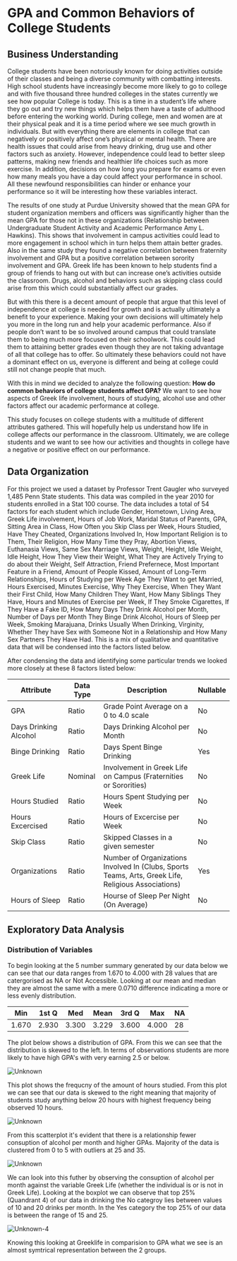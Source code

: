 # GPA and Common Behaviors of College Students

## Business Understanding

   College students have been notoriously known for doing activities outside of their classes and being a diverse community with combatting interests.  High school students have increasingly become more likely to go to college and with five thousand three hundred colleges in the states currently we see how popular College is today.  This is a time in a student’s life where they go out and try new things which helps them have a taste of adulthood before entering the working world.  During college, men and women are at their physical peak and it is a time period where we see much growth in individuals.  But with everything there are elements in college that can negatively or positively affect one’s physical or mental health.  There are health issues that could arise from heavy drinking, drug use and other factors such as anxiety.  However, independence could lead to better sleep patterns, making new friends and healthier life choices such as more exercise.  In addition, decisions on how long you prepare for exams or even how many meals you have a day could affect your performance in school.  All these newfound responsibilities can hinder or enhance your performance so it will be interesting how these variables interact.

  The results of one study at Purdue University showed that the mean GPA for student organization members and officers was significantly higher than the mean GPA for those not in these organizations (Relationship between Undergraduate Student Activity and Academic Performance Amy L. Hawkins).  This shows that involvement in campus activities could lead to more engagement in school which in turn helps them attain better grades.  Also in the same study they found a negative correlation between fraternity involvement and GPA but a positive correlation between sorority involvement and GPA.  Greek life has been known to help students find a group of friends to hang out with but can increase one’s activities outside the classroom.  Drugs, alcohol and behaviors such as skipping class could arise from this which could substantially affect our grades.  

  But with this there is a decent amount of people that argue that this level of independence at college is needed for growth and is actually ultimately a benefit to your experience.  Making your own decisions will ultimately help you more in the long run and help your academic performance.  Also if people don’t want to be so involved around campus that could translate them to being much more focused on their schoolwork.  This could lead them to attaining better grades even though they are not taking advantage of all that college has to offer.  So ultimately these behaviors could not have a dominant effect on us, everyone is different and being at college could still not change people that much.  

  With this in mind we decided to analyze the following question: **How do common behaviors of college students affect GPA?** We want to see how aspects of Greek life involvement, hours of studying, alcohol use and other factors affect our academic performance at college.

  This study focuses on college students with a multitude of different attributes gathered.  This will hopefully help us understand how life in college affects our performance in the classroom.  Ultimately, we are college students and we want to see how our activities and thoughts in college have a negative or positive effect on our performance.  

  
## Data Organization

For this project we used a dataset by Professor Trent Gaugler who surveyed 1,485 Penn State students.  This data was compiled in the year 2010 for students enrolled in a Stat 100 course.  The data includes a total of 54 factors for each student which include Gender, Hometown, Living Area, Greek Life involvement, Hours of Job Work, Maridal Status of Parents, GPA, Sitting Area in Class, How Often you Skip Class per Week, Hours Studied, Have They Cheated, Organizations Involved In, How Important Religion is to Them, Their Religion, How Many Time they Pray, Abortion Views, Euthanasia Views, Same Sex Marriage Views, Weight, Height, Idle Weight, Idle Height, How They View their Weight, What They are Actively Trying to do about their Weight, Self Attraction, Friend Prefernece, Most Important Feature in a Friend, Amount of People Kissed, Amount of Long-Term Relationships, Hours of Studying per Week Age They Want to get Married, Hours Exercised, Minutes Exercise, Why They Exercise, When They Want their First Child, How Many Children They Want, How Many Siblings They Have, Hours and Minutes of Exercise per Week, If They Smoke Cigarettes, If They Have a Fake ID, How Many Days They Drink Alcohol per Month, Number of Days per Month They Binge Drink Alcohol, Hours of Sleep per Week, Smoking Marajuana, Drinks Usually When Drinking, Virginity, Whether They have Sex with Someone Not in a Relationship and How Many Sex Partners They Have Had.  This is a mix of qualitative and quantitative data that will be condensed into the factors listed below.  

After condensing the data and identifying some particular trends we looked more closely at these 8 factors listed below:

| Attribute   | Data Type   | Description   | Nullable   |
|-------------|-------------|---------------|------------|
|GPA          |Ratio     |Grade Point Average on a 0 to 4.0 scale| No |
|Days Drinking Alcohol|Ratio|Days Drinking Alcohol per Month| No |
|Binge Drinking|Ratio|Days Spent Binge Drinking|Yes|
|Greek Life|Nominal|Involvement in Greek Life on Campus (Fraternities or Sororities)| No|
|Hours Studied|Ratio|Hours Spent Studying per Week|No|
|Hours Excercised|Ratio|Hours of Excercise per Week|No|
|Skip Class|Ratio|Skipped Classes in a given semester|No|
|Organizations|Ratio|Number of Organizations Involved In (Clubs, Sports Teams, Arts, Greek Life, Religious Associations)|Yes|
|Hours of Sleep|Ratio|Hourse of Sleep Per Night (On Average)|No|

## Exploratory Data Analysis

### Distribution of Variables

To begin looking at the 5 number summary generated by our data below we can see that our data ranges from 1.670 to 4.000 with 28 values that are catergorised as NA or Not Accessible. Looking at our mean and median they are almost the same with a mere 0.0710 difference indicating a more or less evenly distribution.
   
   |  Min   |  1st Q |  Med   |  Mean  |  3rd Q |  Max   |  NA |  
   |--------|--------|--------|--------|--------|--------|-----|
   |1.670   |2.930   |3.300   |3.229   |3.600   |4.000   |28   |
  
The plot below shows a distribution of GPA. From this we can see that the distribution is skewed to the left. In terms of observations students are more likely to have high GPA's with very earning 2.5 or below.
 
![Unknown](https://user-images.githubusercontent.com/72221286/168321501-b4861b63-f040-4b42-8eed-512d0c79c532.jpg)

This plot shows the frequcny of the amount of hours studied. From this plot we can see that our data is skewed to the right meaning that majority of students study anything below 20 hours with highest frequency being observed 10 hours.

![Unknown](https://user-images.githubusercontent.com/72221286/168326459-defba0c0-bd68-4a99-b254-26ea716b89bb.jpg)

From this scatterplot it's evident that there is a relationship fewer consuption of alcohol per month and higher GPAs. Majority of the data is clustered from 0 to 5 with outliers at 25 and 35.

![Unknown](https://user-images.githubusercontent.com/72221286/168329466-f3ae862f-8335-4ab1-bf0f-e2c1ca922192.jpg)

We can look into this futher by observing the consuption of alcohol per month against the variable Greek Life (whether the individual is or is not in Greek Life). Looking at the boxplot we can observe that top 25% (Quandrant 4) of our data in drinking the No categroy lies between values of 10 and 20 drinks per month. In the Yes category the top 25% of our data is between the range of 15 and 25.

![Unknown-4](https://user-images.githubusercontent.com/72221286/168393229-b742e982-cc78-490d-86a2-ca3696b55b14.jpg)

Knowing this looking at Greeklife in comparision to GPA what we see is an almost symtrical representation between the 2 groups.



